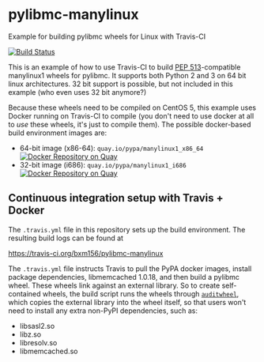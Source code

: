 pylibmc-manylinux
=====================
Example for building pylibmc wheels for Linux with Travis-CI

[![Build Status](https://travis-ci.org/bxm156/pylibmc-manylinux.svg?branch=master)](https://travis-ci.org/bxm156/pylibmc-manylinux)


This is an example of how to use Travis-CI to build
[PEP 513](https://www.python.org/dev/peps/pep-0513/)-compatible manylinux1
wheels for pylibmc. It supports both Python 2 and 3 on 64 bit linux
architectures. 32 bit support is possible, but not included in this example (who even uses 32 bit anymore?)

Because these wheels need to be compiled on CentOS 5, this example uses Docker
running on Travis-CI to compile (you don't need to use docker at all to _use_
these wheels, it's just to compile them). The possible docker-based build environment
images are:

- 64-bit image (x86-64): ``quay.io/pypa/manylinux1_x86_64`` [![Docker Repository on Quay](https://quay.io/repository/pypa/manylinux1_x86_64/status "Docker Repository on Quay")](https://quay.io/repository/pypa/manylinux1_x86_64)
- 32-bit image (i686): ``quay.io/pypa/manylinux1_i686`` [![Docker Repository on Quay](https://quay.io/repository/pypa/manylinux1_i686/status "Docker Repository on Quay")](https://quay.io/repository/pypa/manylinux1_i686)


Continuous integration setup with Travis + Docker
-------------------------------------------------

The `.travis.yml` file in this repository sets up the build environment. The
resulting build logs can be found at

  https://travis-ci.org/bxm156/pylibmc-manylinux

The `.travis.yml` file instructs Travis to pull the PyPA docker images, 
install package dependencies, libmemcached 1.0.18, and then build a pylibmc wheel. These
wheels link against an external library. So to create self-contained wheels,
the build script runs the wheels through
[`auditwheel`](https://pypi.python.org/pypi/auditwheel), which copies the external
library into the wheel itself, so that users won't need to install any extra non-PyPI
dependencies, such as:
* libsasl2.so
* libz.so
* libresolv.so
* libmemcached.so
